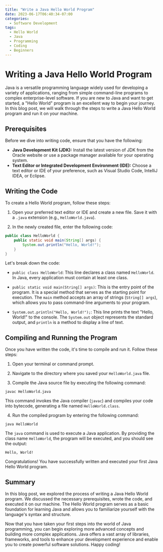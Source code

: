 ```yaml
---
title: "Write a Java Hello World Program"
date: 2023-06-17T06:40:34-07:00
categories:
  - Software Development
tags:
  - Hello World
  - Java
  - Programming
  - Coding
  - Beginners
---
```


# Writing a Java Hello World Program

Java is a versatile programming language widely used for developing a variety of applications, ranging from simple command-line programs to complex enterprise-level software. If you are new to Java and want to get started, a "Hello World" program is an excellent way to begin your journey. In this blog post, we will walk through the steps to write a Java Hello World program and run it on your machine.

## Prerequisites

Before we dive into writing code, ensure that you have the following:

- **Java Development Kit (JDK):** Install the latest version of JDK from the Oracle website or use a package manager available for your operating system.
- **Text Editor or Integrated Development Environment (IDE):** Choose a text editor or IDE of your preference, such as Visual Studio Code, IntelliJ IDEA, or Eclipse.

## Writing the Code

To create a Hello World program, follow these steps:

1. Open your preferred text editor or IDE and create a new file. Save it with a `.java` extension (e.g., `HelloWorld.java`).

2. In the newly created file, enter the following code:

```java
public class HelloWorld {
    public static void main(String[] args) {
        System.out.println("Hello, World!");
    }
}
```

Let's break down the code:

- `public class HelloWorld`: This line declares a class named `HelloWorld`. In Java, every application must contain at least one class.

- `public static void main(String[] args)`: This is the entry point of the program. It is a special method that serves as the starting point for execution. The `main` method accepts an array of strings (`String[] args`), which allows you to pass command-line arguments to your program.

- `System.out.println("Hello, World!");`: This line prints the text "Hello, World!" to the console. The `System.out` object represents the standard output, and `println` is a method to display a line of text.

<script async src="https://pagead2.googlesyndication.com/pagead/js/adsbygoogle.js"></script>
<!-- cpa -->
<ins class="adsbygoogle"
     style="display:block"
     data-ad-client="ca-pub-2843564932689995"
     data-ad-slot="3526097725"
     data-ad-format="auto"
     data-full-width-responsive="true"></ins>
<script>
     (adsbygoogle = window.adsbygoogle || []).push({});
</script>

## Compiling and Running the Program

Once you have written the code, it's time to compile and run it. Follow these steps:

1. Open your terminal or command prompt.

2. Navigate to the directory where you saved your `HelloWorld.java` file.

3. Compile the Java source file by executing the following command:

```
javac HelloWorld.java
```

This command invokes the Java compiler (`javac`) and compiles your code into bytecode, generating a file named `HelloWorld.class`.

4. Run the compiled program by entering the following command:

```
java HelloWorld
```

The `java` command is used to execute a Java application. By providing the class name `HelloWorld`, the program will be executed, and you should see the output:

```
Hello, World!
```

Congratulations! You have successfully written and executed your first Java Hello World program.

## Summary

In this blog post, we explored the process of writing a Java Hello World program. We discussed the necessary prerequisites, wrote the code, and executed it on our machine. The Hello World program serves as a basic foundation for learning Java and allows you to familiarize yourself with the language's syntax and structure.

Now that you have taken your first steps into the world of Java programming, you can begin exploring more advanced concepts and building more complex applications. Java offers a vast array of libraries, frameworks, and tools to enhance your development experience and enable you to create powerful software solutions. Happy coding!
